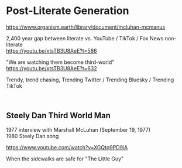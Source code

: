 # Post-Literate Generation

https://www.organism.earth/library/document/mcluhan-mcmanus

2,400 year gap between literate vs. YouTube / TikTok / Fox News non-literate      
https://youtu.be/xtsTB3U8AeE?t=586

"We are watching them become third-world"     
https://youtu.be/xtsTB3U8AeE?t=632

Trendy, trend chasing, Trending Twitter / Trending Bluesky / Trending TikTok     

&nbsp;

## Steely Dan Third World Man

1977 interview with Marshall McLuhan (September 19, 1977)    
1980 Steely Dan song    

https://www.youtube.com/watch?v=XGQtq9PD9iA

When the sidewalks are safe for "The Little Guy"

